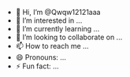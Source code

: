 - 👋 Hi, I’m @Qwqw12121aaa
- 👀 I’m interested in ...
- 🌱 I’m currently learning ...
- 💞️ I’m looking to collaborate on ...
- 📫 How to reach me ...
- 😄 Pronouns: ...
- ⚡ Fun fact: ...

<!---
Qwqw12121aaa/Qwqw12121aaa is a ✨ special ✨ repository because its `README.md` (this file) appears on your GitHub profile.
You can click the Preview link to take a look at your changes.
--->
